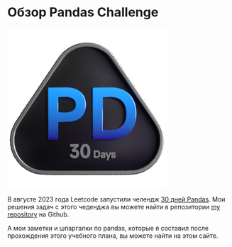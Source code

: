 # Обзор Pandas Challenge

![image](img/Pandas.gif)

В августе 2023 года Leetcode запустили челендж [30 дней Pandas](https://leetcode.com/studyplan/30-days-of-pandas/).
Мои решения задач с этого чеденджа вы можете найти в репозитории [my repository](https://github.com/dyadyaJora/pandas_challenge) на Github.

А мои заметки и шпаргалки по pandas, которые я составил после прохождения этого учебного плана, вы можете найти на этом сайте.
